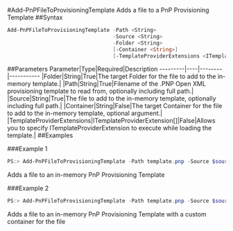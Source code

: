 #Add-PnPFileToProvisioningTemplate
Adds a file to a PnP Provisioning Template
##Syntax
```powershell
Add-PnPFileToProvisioningTemplate -Path <String>
                                  -Source <String>
                                  -Folder <String>
                                  [-Container <String>]
                                  [-TemplateProviderExtensions <ITemplateProviderExtension[]>]
```


##Parameters
Parameter|Type|Required|Description
---------|----|--------|-----------
|Folder|String|True|The target Folder for the file to add to the in-memory template.|
|Path|String|True|Filename of the .PNP Open XML provisioning template to read from, optionally including full path.|
|Source|String|True|The file to add to the in-memory template, optionally including full path.|
|Container|String|False|The target Container for the file to add to the in-memory template, optional argument.|
|TemplateProviderExtensions|ITemplateProviderExtension[]|False|Allows you to specify ITemplateProviderExtension to execute while loading the template.|
##Examples

###Example 1
```powershell
PS:> Add-PnPFileToProvisioningTemplate -Path template.pnp -Source $sourceFilePath -Folder $targetFolder
```
Adds a file to an in-memory PnP Provisioning Template

###Example 2
```powershell
PS:> Add-PnPFileToProvisioningTemplate -Path template.pnp -Source $sourceFilePath -Folder $targetFolder -Container $container
```
Adds a file to an in-memory PnP Provisioning Template with a custom container for the file
